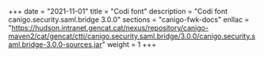 +++
date        = "2021-11-01"
title       = "Codi font"
description = "Codi font canigo.security.saml.bridge 3.0.0"
sections    = "canigo-fwk-docs"
enllac		= "https://hudson.intranet.gencat.cat/nexus/repository/canigo-maven2/cat/gencat/ctti/canigo.security.saml.bridge/3.0.0/canigo.security.saml.bridge-3.0.0-sources.jar"
weight		= 1
+++
